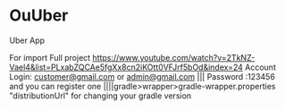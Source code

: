 # OuUber
Uber App

For import Full project
https://www.youtube.com/watch?v=2TkNZ-Vael4&list=PLxabZQCAe5fgXx8cn2iKOtt0VFJrf5bOd&index=24
Account Login:
customer@gmail.com or 
admin@gmail.com |||
Password :123456 and you can register one
||||gradle>wrapper>gradle-wrapper.properties "distributionUrl" for changing your gradle version
